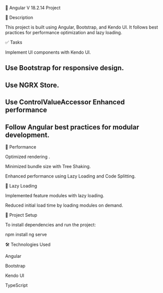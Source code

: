 📌 Angular V 18.2.14 Project

📖 Description

This project is built using Angular, Bootstrap, and Kendo UI. It follows best practices for performance optimization and lazy loading.

✅ Tasks

Implement UI components with Kendo UI.

## Use Bootstrap for responsive design.
## Use NGRX Store.
## Use ControlValueAccessor Enhanced performance
## Follow Angular best practices for modular development.


🚀 Performance

Optimized rendering .

Minimized bundle size with Tree Shaking.

Enhanced performance using Lazy Loading and Code Splitting.

🔄 Lazy Loading

Implemented feature modules with lazy loading.

Reduced initial load time by loading modules on demand.

📂 Project Setup

To install dependencies and run the project:

npm install
ng serve

🛠️ Technologies Used

Angular

Bootstrap

Kendo UI

TypeScript

